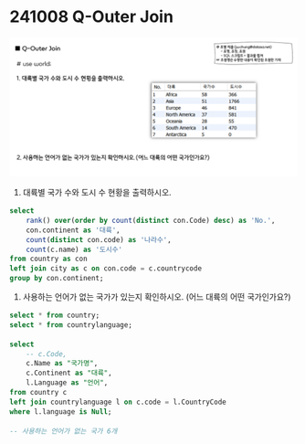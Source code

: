 # 241008 Q-Outer Join

![image.png](image.png)

1. 대륙별 국가 수와 도시 수 현황을 출력하시오.

```sql
select
	rank() over(order by count(distinct con.Code) desc) as 'No.',
	con.continent as '대륙',
    count(distinct con.code) as '나라수',
    count(c.name) as '도시수'
from country as con
left join city as c on con.code = c.countrycode
group by con.continent;
```

1. 사용하는 언어가 없는 국가가 있는지 확인하시오. (어느 대륙의 어떤 국가인가요?) 

```sql
select * from country;
select * from countrylanguage;

select 
	-- c.Code,
    c.Name as "국가명",
    c.Continent as "대륙",
    l.Language as "언어",
from country c
left join countrylanguage l on c.code = l.CountryCode
where l.language is Null;

-- 사용하는 언어가 없는 국가 6개 
```